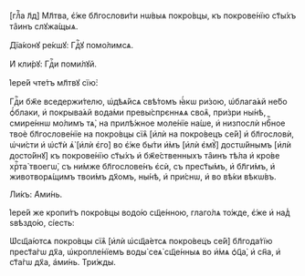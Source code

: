 [глⷡ҇а л҃д] Мл҃тва, є҆́же бл҃гослови́ти нѡ́выѧ покро́вцы, къ покрове́нїю
ст҃ы́хъ та̑инъ слꙋжа́щыѧ.

Дїа́конꙋ ре́кшꙋ: Гдⷭ҇ꙋ помо́лимсѧ.

И҆ кли́рꙋ: Гдⷭ҇и поми́лꙋй.

І҆ере́й чте́тъ мл҃твꙋ сїю̀:

Гдⷭ҇и бж҃е вседержи́телю, ѡ҆дѣѧ́йсѧ свѣ́томъ ꙗ҆́кѡ ри́зою, ѡ҆блага́ѧй не́бо
ѻ҆́блаки, и҆ покрыва́ѧй вода́ми превы́спрєннѧѧ своѧ̑, при́зри ны́нѣ, смире́ннѡ
мо́лимъ тѧ̀, на прилѣ́жное моле́нїе на́ше, и҆ низпослѝ нбⷭ҇ное твоѐ
бл҃гослове́нїе на покро́вцы сїѧ̑ [и҆лѝ на покро́вецъ се́й] и҆ бл҃гословѝ,
ѡ҆чи́сти и҆ ѡ҆ст҃ѝ ѧ҆̀ [и҆лѝ є҆го̀] во є҆́же бы́ти и҆̀мъ [и҆лѝ є҆мꙋ̀]
достѡ́йнымъ [и҆лѝ досто́йнꙋ] къ покрове́нїю ст҃ы́хъ и҆ бж҃е́ственныхъ та̑инъ
тѣ́ла и҆ кро́ве хрⷭ҇та̀ твоегѡ̀, съ ни́мже бл҃гослове́нъ є҆сѝ, съ прест҃ы́мъ, и҆
бл҃ги́мъ, и҆ животворѧ́щимъ твои́мъ дх҃омъ, ны́нѣ, и҆ при́снѡ, и҆ во вѣ́ки
вѣкѡ́въ.

Ли́къ: А҆ми́нь.

І҆ере́й же кропи́тъ покро́вцы водо́ю сщ҃е́нною, глаго́лѧ то́жде, є҆́же и҆ над̾
ѕвѣздо́ю, сі́есть:

Ѡ҆сщ҃а́ютсѧ покро́вцы сїѧ̑ [и҆лѝ ѡ҆сщ҃а́етсѧ покро́вецъ се́й] бл҃года́тїю
прест҃а́гѡ дх҃а, ѡ҆кропле́нїемъ воды̀ сеѧ̀ сщ҃е́нныѧ во и҆́мѧ ѻ҆ц҃а̀, и҆ сн҃а,
и҆ ст҃а́гѡ дх҃а, а҆ми́нь. Три́жды.

